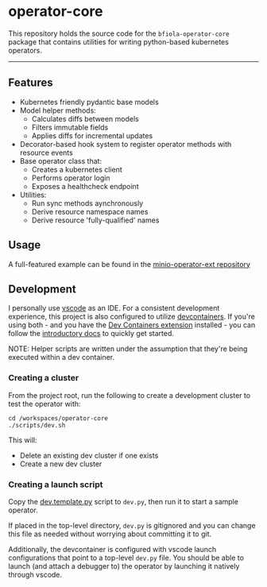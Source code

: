 # operator-core

This repository holds the source code for the `bfiola-operator-core` package that contains utilities for writing python-based kubernetes operators.

---

## Features

- Kubernetes friendly pydantic base models
- Model helper methods:
  - Calculates diffs between models
  - Filters immutable fields
  - Applies diffs for incremental updates
- Decorator-based hook system to register operator methods with resource events
- Base operator class that:
  - Creates a kubernetes client
  - Performs operator login
  - Exposes a healthcheck endpoint
- Utilities:
  - Run sync methods aynchronously
  - Derive resource namespace names
  - Derive resource 'fully-qualified' names

## Usage

A full-featured example can be found in the [minio-operator-ext repository](https://github.com/benfiola/minio-operator-ext/blob/main/minio_operator_ext/operator.py)

## Development

I personally use [vscode](https://code.visualstudio.com/) as an IDE. For a consistent development experience, this project is also configured to utilize [devcontainers](https://containers.dev/). If you're using both - and you have the [Dev Containers extension](https://marketplace.visualstudio.com/items?itemName=ms-vscode-remote.remote-containers) installed - you can follow the [introductory docs](https://code.visualstudio.com/docs/devcontainers/tutorial) to quickly get started.

NOTE: Helper scripts are written under the assumption that they're being executed within a dev container.

### Creating a cluster

From the project root, run the following to create a development cluster to test the operator with:

```shell
cd /workspaces/operator-core
./scripts/dev.sh
```

This will:

- Delete an existing dev cluster if one exists
- Create a new dev cluster

### Creating a launch script

Copy the [dev.template.py](./dev.template.py) script to `dev.py`, then run it to start a sample operator.

If placed in the top-level directory, `dev.py` is gitignored and you can change this file as needed without worrying about committing it to git.

Additionally, the devcontainer is configured with vscode launch configurations that point to a top-level `dev.py` file. You should be able to launch (and attach a debugger to) the operator by launching it natively through vscode.
